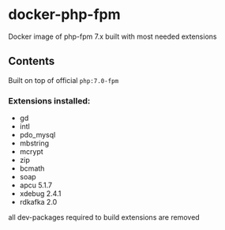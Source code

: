 # docker-php-fpm

Docker image of php-fpm 7.x built with most needed extensions

## Contents

Built on top of official `php:7.0-fpm`

### Extensions installed:

- gd
- intl
- pdo_mysql
- mbstring
- mcrypt
- zip
- bcmath
- soap
- apcu 5.1.7
- xdebug 2.4.1
- rdkafka 2.0

all dev-packages required to build extensions are removed
